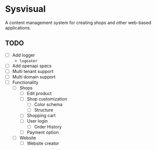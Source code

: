 # Sysvisual

A content management system for creating shops and other web-based applications.

## TODO

- [ ] Add logger
  - `logeater`
- [ ] Add openapi specs
- [ ] Multi tenant support
- [ ] Multi domain support
- [ ] Functionality
  - [ ] Shops
    - [ ] Edit product
    - [ ] Shop customization
      - [ ] Color schema
      - [ ] Structure
    - [ ] Shopping cart
    - [ ] User login
      - [ ] Order History
    - [ ] Payment option
  - [ ] Website
    - [ ] Website creator